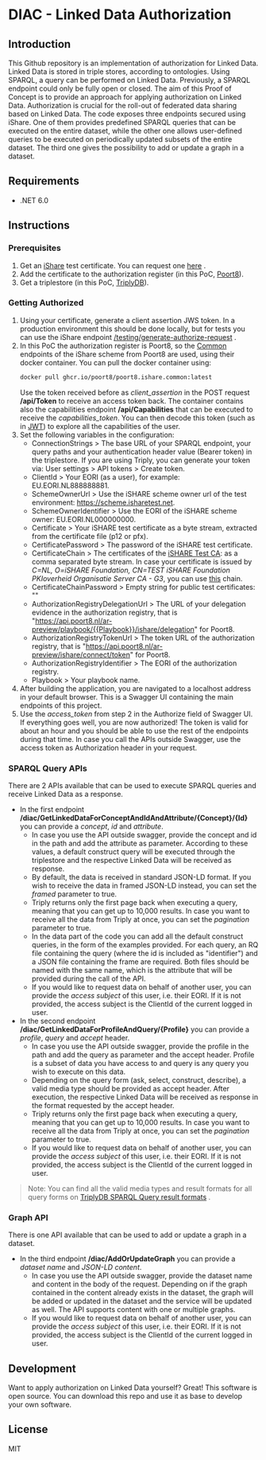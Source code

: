 # DIAC - Linked Data Authorization

## Introduction
This Github repository is an implementation of authorization for Linked Data. Linked Data is stored in triple stores, according to ontologies. Using SPARQL, a query can be performed on Linked Data. Previously, a SPARQL endpoint could only be fully open or closed. The aim of this Proof of Concept is to provide an approach for applying authorization on Linked Data. Authorization is crucial for the roll-out of federated data sharing based on Linked Data. The code exposes three endpoints secured using iShare. One of them provides predefined SPARQL queries that can be executed on the entire dataset, while the other one allows user-defined queries to be executed on periodically updated subsets of the entire dataset. The third one gives the possibility to add or update a graph in a dataset.

## Requirements
- .NET 6.0

## Instructions

### Prerequisites
1.  Get an [iShare] test certificate. You can request one [here] . 
2.  Add the certificate to the authorization register (in this PoC, [Poort8]).
3.  Get a triplestore (in this PoC, [TriplyDB]).

### Getting Authorized
1. Using your certificate, generate a client assertion JWS token. In a production environment this should be done locally, but for tests you can use the iShare endpoint [/testing/generate-authorize-request] .
2. In this PoC the authorization register is Poort8, so the [Common] endpoints of the iShare scheme from Poort8 are used, using their docker container. You can pull the docker container using:
    ```sh
    docker pull ghcr.io/poort8/poort8.ishare.common:latest
    ```
   Use the token received before as *client_assertion* in the POST request **/api/Token** to receive an access token back. The container contains also the capabilities endpoint **/api/Capabilities** that can be executed to receive the *capabilities_token*. You can then decode this token (such as in [JWT]) to explore all the capabilities of the user.
3. Set the following variables in the configuration:
   - ConnectionStrings > The base URL of your SPARQL endpoint, your query paths and your authentication header value (Bearer token) in the triplestore. If you are using Triply, you can generate your token via: User settings > API tokens > Create token.
   - ClientId > Your EORI (as a user), for example: EU.EORI.NL888888881.
   - SchemeOwnerUrl > Use the iSHARE scheme owner url of the test environment: https://scheme.isharetest.net.
   - SchemeOwnerIdentifier > Use the EORI of the iSHARE scheme owner: EU.EORI.NL000000000.
   - Certificate > Your iSHARE test certificate as a byte stream, extracted from the certificate file (p12 or pfx).
   - CertificatePassword > The password of the iSHARE test certificate.
   - CertificateChain > The certificates of the [iSHARE Test CA]: as a comma separated byte stream. In case your certificate is issued by *C=NL, O=iSHARE Foundation, CN=TEST iSHARE Foundation PKIoverheid Organisatie Server CA - G3*, you can use [this] chain.
   - CertificateChainPassword > Empty string for public test certificates: ""
   - AuthorizationRegistryDelegationUrl > The URL of your delegation evidence in the authorization registry, that is "https://api.poort8.nl/ar-preview/playbook/{{Playbook}}/ishare/delegation"  for Poort8.
   - AuthorizationRegistryTokenUrl > The token URL of the authorization registry, that is "https://api.poort8.nl/ar-preview/ishare/connect/token" for Poort8.
   - AuthorizationRegistryIdentifier >  The EORI of the authorization registry.
   - Playbook > Your playbook name.
4. After building the application, you are navigated to a localhost address in your default browser. This is a Swagger UI containing the main endpoints of this project.
5. Use the *access_token* from step 2 in the Authorize field of Swagger UI. If everything goes well, you are now authorized! The token is valid for about an hour and you should be able to use the rest of the endpoints during that time. In case you call the APIs outside Swagger, use the access token as Authorization header in your request.

### SPARQL Query APIs
There are 2 APIs available that can be used to execute SPARQL queries and receive Linked Data as a response.
- In the first endpoint **/diac/GetLinkedDataForConceptAndIdAndAttribute/{Concept}/{Id}** you can provide a *concept*, *id* and *attribute*. 
  - In case you use the API outside swagger, provide the concept and id in the path and add the attribute as parameter. According to these values, a default construct query will be executed through the triplestore and the respective Linked Data will be received as response.
  - By default, the data is received in standard JSON-LD format. If you wish to receive the data in framed JSON-LD instead, you can set the *framed* parameter to true.
  - Triply returns only the first page back when executing a query, meaning that you can get up to 10,000 results. In case you want to receive all the data from Triply at once, you can set the *pagination* parameter to true. 
  - In the data part of the code you can add all the default construct queries, in the form of the examples provided. For each query, an RQ file containing the query (where the id is included as "identifier") and a JSON file containing the frame are required. Both files should be named with the same name, which is the attribute that will be provided during the call of the API.
  - If you would like to request data on behalf of another user, you can provide the *access subject* of this user, i.e. their EORI. If it is not provided, the access subject is the ClientId of the current logged in user.
- In the second endpoint **/diac/GetLinkedDataForProfileAndQuery/{Profile}** you can provide a *profile*, *query* and *accept* header. 
  - In case you use the API outside swagger, provide the profile in the path and add the query as parameter and the accept header. Profile is a subset of data you have access to and query is any query you wish to execute on this data.
  - Depending on the query form (ask, select, construct, describe), a valid media type should be provided as accept header. After execution, the respective Linked Data will be received as response in the format requested by the accept header.
  - Triply returns only the first page back when executing a query, meaning that you can get up to 10,000 results. In case you want to receive all the data from Triply at once, you can set the *pagination* parameter to true.
  - If you would like to request data on behalf of another user, you can provide the *access subject* of this user, i.e. their EORI. If it is not provided, the access subject is the ClientId of the current logged in user.
> Note: You can find all the valid media types and result formats for all query forms on [TriplyDB SPARQL Query result formats] .

### Graph API
There is one API available that can be used to add or update a graph in a dataset.
- In the third endpoint **/diac/AddOrUpdateGraph** you can provide a *dataset name* and *JSON-LD content*. 
  - In case you use the API outside swagger, provide the dataset name and content in the body of the request. Depending on if the graph contained in the content already exists in the dataset, the graph will be added or updated in the dataset and the service will be updated as well. The API supports content with one or multiple graphs.
  - If you would like to request data on behalf of another user, you can provide the *access subject* of this user, i.e. their EORI. If it is not provided, the access subject is the ClientId of the current logged in user.

## Development
Want to apply authorization on Linked Data yourself? Great! This software is open source.
You can download this repo and use it as base to develop your own software.

## License
MIT

[iShare]: <https://ishare.eu/>
[here]: <https://dev.ishare.eu/demo-and-testing/test-certificates.html>
[Poort8]: <https://www.poort8.nl/>
[TriplyDB]: <https://triply.cc/>
[/testing/generate-authorize-request]: <https://scheme.isharetest.net/swagger/index.html#/ServiceConsumer/post_testing_generate_authorize_request>
[Common]: <https://github.com/POORT8/Poort8.Ishare.Common>
[JWT]: <https://jwt.io/>
[iSHARE Test CA]: <https://dev.ishareworks.org/demo-and-testing/test-certificates.html#ishare-test-ca>
[this]: <https://raw.githubusercontent.com/POORT8/Poort8.Ishare.Common/master/ishare-test-ca-chain.txt>
[TriplyDB SPARQL Query result formats]: <https://triply.cc/docs/triply-api#sparql-query-result-formats>